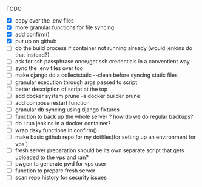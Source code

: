 TODO

- [X] copy over the .env files
- [X] more granular functions for file syncing
- [X] add confirm()
- [X] put up on github
- [ ] do the build process if container not running already (would jenkins do that instead?)
- [ ] ask for ssh passphrase once/get ssh credentials in a conventient way
- [ ] sync the .env files over too
- [ ] make django do a collectstatic --clean before syncing static files
- [ ] granular execution through args passed to script
- [ ] better description of script at the top
- [ ] add docker system prune -a docker builder prune
- [ ] add compose restart function
- [ ] granular db syncing using django fixtures
- [ ] function to back up the whole server ? how do we do regular backups?
- [ ] do I run jenkins in a docker container?
- [ ] wrap risky functions in confirm()
- [ ] make basic github repo for my dotfiles(for setting up an environment for vps')
- [ ] fresh server preparation should be its own separate script that gets uploaded to the vps and ran?
- [ ] pwgen to generate pwd for vps user
- [ ] function to prepare fresh server
- [ ] scan repo history for security issues
